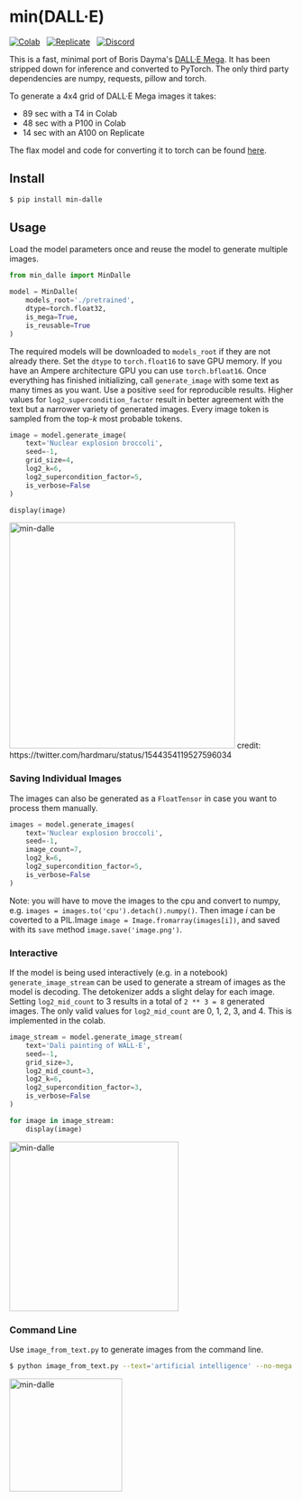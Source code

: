 # min(DALL·E)

[![Colab](https://colab.research.google.com/assets/colab-badge.svg)](https://colab.research.google.com/github/kuprel/min-dalle/blob/main/min_dalle.ipynb)
&nbsp;
[![Replicate](https://replicate.com/kuprel/min-dalle/badge)](https://replicate.com/kuprel/min-dalle)
&nbsp;
[![Discord](https://img.shields.io/discord/823813159592001537?color=5865F2&logo=discord&logoColor=white)](https://discord.com/channels/823813159592001537/912729332311556136)

This is a fast, minimal port of Boris Dayma's [DALL·E Mega](https://github.com/borisdayma/dalle-mini).  It has been stripped down for inference and converted to PyTorch.  The only third party dependencies are numpy, requests, pillow and torch.

To generate a 4x4 grid of DALL·E Mega images it takes:
- 89 sec with a T4 in Colab
- 48 sec with a P100 in Colab
- 14 sec with an A100 on Replicate

The flax model and code for converting it to torch can be found [here](https://github.com/kuprel/min-dalle-flax).

## Install

```bash
$ pip install min-dalle
```  

## Usage

Load the model parameters once and reuse the model to generate multiple images.

```python
from min_dalle import MinDalle

model = MinDalle(
    models_root='./pretrained',
    dtype=torch.float32,
    is_mega=True, 
    is_reusable=True
)
```

The required models will be downloaded to `models_root` if they are not already there.  Set the `dtype` to `torch.float16` to save GPU memory.  If you have an Ampere architecture GPU you can use `torch.bfloat16`.  Once everything has finished initializing, call `generate_image` with some text as many times as you want.  Use a positive `seed` for reproducible results.  Higher values for `log2_supercondition_factor` result in better agreement with the text but a narrower variety of generated images.  Every image token is sampled from the top-$k$ most probable tokens.

```python
image = model.generate_image(
    text='Nuclear explosion broccoli',
    seed=-1,
    grid_size=4,
    log2_k=6,
    log2_supercondition_factor=5,
    is_verbose=False
)

display(image)
```
<img src="https://github.com/kuprel/min-dalle/raw/main/examples/nuclear_broccoli.jpg" alt="min-dalle" width="400"/>
credit: https://twitter.com/hardmaru/status/1544354119527596034


### Saving Individual Images
The images can also be generated as a `FloatTensor` in case you want to process them manually.

```python
images = model.generate_images(
    text='Nuclear explosion broccoli',
    seed=-1,
    image_count=7,
    log2_k=6,
    log2_supercondition_factor=5,
    is_verbose=False
)
```

Note: you will have to move the images to the cpu and convert to numpy, e.g. `images = images.to('cpu').detach().numpy()`.  Then image $i$ can be coverted to a PIL.Image `image = Image.fromarray(images[i])`, and saved with its `save` method `image.save('image.png')`.

### Interactive

If the model is being used interactively (e.g. in a notebook) `generate_image_stream` can be used to generate a stream of images as the model is decoding.  The detokenizer adds a slight delay for each image.  Setting `log2_mid_count` to 3 results in a total of `2 ** 3 = 8` generated images.  The only valid values for `log2_mid_count` are 0, 1, 2, 3, and 4.  This is implemented in the colab.

```python
image_stream = model.generate_image_stream(
    text='Dali painting of WALL·E',
    seed=-1,
    grid_size=3,
    log2_mid_count=3,
    log2_k=6,
    log2_supercondition_factor=3,
    is_verbose=False
)

for image in image_stream:
    display(image)
```
<img src="https://github.com/kuprel/min-dalle/raw/main/examples/dali_walle_animated.gif" alt="min-dalle" width="300"/>

### Command Line

Use `image_from_text.py` to generate images from the command line.

```bash
$ python image_from_text.py --text='artificial intelligence' --no-mega
```
<img src="https://github.com/kuprel/min-dalle/raw/main/examples/artificial_intelligence.jpg" alt="min-dalle" width="200"/>
